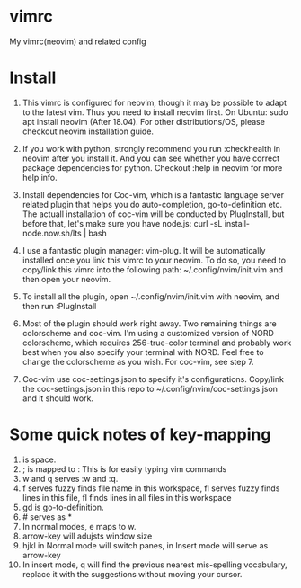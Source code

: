 # vimrc
My vimrc(neovim) and related config

# Install
1. This vimrc is configured for neovim, though it may be possible to adapt to the latest vim. Thus you need to install neovim first. On Ubuntu: 
sudo apt install neovim 
(After 18.04). For other distributions/OS, please checkout neovim installation guide.

2. If you work with python, strongly recommend you run :checkhealth in neovim after you install it. And you can see whether you have correct package dependencies for python. Checkout :help in neovim for more help info.

3. Install dependencies for Coc-vim, which is a fantastic language server related plugin that helps you do auto-completion, go-to-definition etc. The actuall installation of coc-vim will be conducted by PlugInstall, but before that, let's make sure you have node.js: 
curl -sL install-node.now.sh/lts | bash

4. I use a fantastic plugin manager: vim-plug. It will be automatically installed once you link this vimrc to your neovim. To do so, you need to copy/link this vimrc into the following path: ~/.config/nvim/init.vim and then open your neovim. 

5. To install all the plugin, open ~/.config/nvim/init.vim with neovim, and then run :PlugInstall

6. Most of the plugin should work right away. Two remaining things are colorscheme and coc-vim. I'm using a customized version of NORD colorscheme, which requires 256-true-color terminal and probably work best when you also specify your terminal with NORD. Feel free to change the colorscheme as you wish. For coc-vim, see step 7.

7. Coc-vim use coc-settings.json to specify it's configurations. Copy/link the coc-settings.json in this repo to ~/.config/nvim/coc-settings.json and it should work.

# Some quick notes of key-mapping
1. <LEADER> is space.
2. ; is mapped to : This is for easily typing vim commands
3. <LEADER>w and <LEADER>q serves :w and :q.
4. <LEADER>f serves fuzzy finds file name in this workspace, <LEADER>fl serves fuzzy finds lines in this file, <LEADER>f<Ctrl>l finds lines in all files in this workspace
5. gd is go-to-definition.
6. \# serves as \*
7. In normal modes, e maps to w.
8. arrow-key will adujsts window size
9. <Ctrl> hjkl in Normal mode will switch panes, in Insert mode will serve as arrow-key
10. In insert mode, <Ctrl>q will find the previous nearest mis-spelling vocabulary, replace it with the suggestions without moving your cursor.
